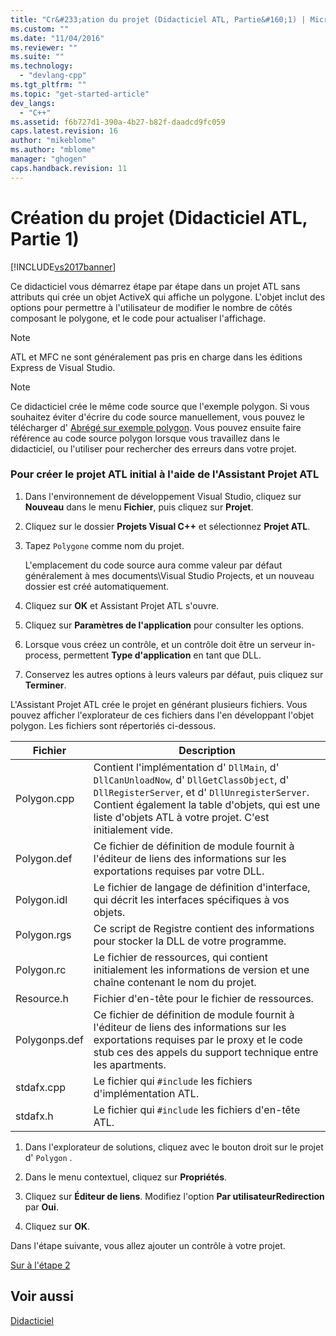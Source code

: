 ```yaml
---
title: "Cr&#233;ation du projet (Didacticiel ATL, Partie&#160;1) | Microsoft Docs"
ms.custom: ""
ms.date: "11/04/2016"
ms.reviewer: ""
ms.suite: ""
ms.technology: 
  - "devlang-cpp"
ms.tgt_pltfrm: ""
ms.topic: "get-started-article"
dev_langs: 
  - "C++"
ms.assetid: f6b727d1-390a-4b27-b82f-daadcd9fc059
caps.latest.revision: 16
author: "mikeblome"
ms.author: "mblome"
manager: "ghogen"
caps.handback.revision: 11
---
```

# Cr&#233;ation du projet (Didacticiel ATL, Partie&#160;1)
[!INCLUDE[vs2017banner](../assembler/inline/includes/vs2017banner.md)]

Ce didacticiel vous démarrez étape par étape dans un projet ATL sans attributs qui crée un objet ActiveX qui affiche un polygone.  L'objet inclut des options pour permettre à l'utilisateur de modifier le nombre de côtés composant le polygone, et le code pour actualiser l'affichage.  
  
> [!NOTE]
>  ATL et MFC ne sont généralement pas pris en charge dans les éditions Express de Visual Studio.  
  
> [!NOTE]
>  Ce didacticiel crée le même code source que l'exemple polygon.  Si vous souhaitez éviter d'écrire du code source manuellement, vous pouvez le télécharger d' [Abrégé sur exemple polygon](../top/visual-cpp-samples.md).  Vous pouvez ensuite faire référence au code source polygon lorsque vous travaillez dans le didacticiel, ou l'utiliser pour rechercher des erreurs dans votre projet.  
  
### Pour créer le projet ATL initial à l'aide de l'Assistant Projet ATL  
  
1.  Dans l'environnement de développement Visual Studio, cliquez sur **Nouveau** dans le menu **Fichier**, puis cliquez sur **Projet**.  
  
2.  Cliquez sur le dossier **Projets Visual C\+\+** et sélectionnez **Projet ATL**.  
  
3.  Tapez `Polygone` comme nom du projet.  
  
     L'emplacement du code source aura comme valeur par défaut généralement à mes documents\\Visual Studio Projects, et un nouveau dossier est créé automatiquement.  
  
4.  Cliquez sur **OK** et Assistant Projet ATL s'ouvre.  
  
5.  Cliquez sur **Paramètres de l'application** pour consulter les options.  
  
6.  Lorsque vous créez un contrôle, et un contrôle doit être un serveur in\-process, permettent **Type d'application** en tant que DLL.  
  
7.  Conservez les autres options à leurs valeurs par défaut, puis cliquez sur **Terminer**.  
  
 L'Assistant Projet ATL crée le projet en générant plusieurs fichiers.  Vous pouvez afficher l'explorateur de ces fichiers dans l'en développant l'objet polygon.  Les fichiers sont répertoriés ci\-dessous.  
  
|Fichier|Description|  
|-------------|-----------------|  
|Polygon.cpp|Contient l'implémentation d' `DllMain`, d' `DllCanUnloadNow`, d' `DllGetClassObject`, d' `DllRegisterServer`, et d' `DllUnregisterServer`.  Contient également la table d'objets, qui est une liste d'objets ATL à votre projet.  C'est initialement vide.|  
|Polygon.def|Ce fichier de définition de module fournit à l'éditeur de liens des informations sur les exportations requises par votre DLL.|  
|Polygon.idl|Le fichier de langage de définition d'interface, qui décrit les interfaces spécifiques à vos objets.|  
|Polygon.rgs|Ce script de Registre contient des informations pour stocker la DLL de votre programme.|  
|Polygon.rc|Le fichier de ressources, qui contient initialement les informations de version et une chaîne contenant le nom du projet.|  
|Resource.h|Fichier d'en\-tête pour le fichier de ressources.|  
|Polygonps.def|Ce fichier de définition de module fournit à l'éditeur de liens des informations sur les exportations requises par le proxy et le code stub ces des appels du support technique entre les apartments.|  
|stdafx.cpp|Le fichier qui `#include` les fichiers d'implémentation ATL.|  
|stdafx.h|Le fichier qui `#include` les fichiers d'en\-tête ATL.|  
  
1.  Dans l'explorateur de solutions, cliquez avec le bouton droit sur le projet d' `Polygon` .  
  
2.  Dans le menu contextuel, cliquez sur **Propriétés**.  
  
3.  Cliquez sur **Éditeur de liens**.  Modifiez l'option **Par utilisateurRedirection** par **Oui**.  
  
4.  Cliquez sur **OK**.  
  
 Dans l'étape suivante, vous allez ajouter un contrôle à votre projet.  
  
 [Sur à l'étape 2](../atl/adding-a-control-atl-tutorial-part-2.md)  
  
## Voir aussi  
 [Didacticiel](../atl/active-template-library-atl-tutorial.md)